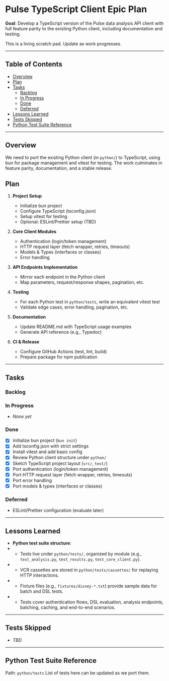 # Pulse TypeScript Client Epic Plan

**Goal**: Develop a TypeScript version of the Pulse data analysis API client
with full feature parity to the existing Python client, including documentation
and testing.

This is a living scratch pad. Update as work progresses.

---

 ## Table of Contents

 - [Overview](#overview)
 - [Plan](#plan)
 - [Tasks](#tasks)
   - [Backlog](#backlog)
   - [In Progress](#in-progress)
   - [Done](#done)
   - [Deferred](#deferred)
 - [Lessons Learned](#lessons-learned)
 - [Tests Skipped](#tests-skipped)
 - [Python Test Suite Reference](#python-test-suite-reference)

 ---

 ## Overview

 We need to port the existing Python client (in `python/`) to TypeScript,
 using bun for package management and vitest for testing. The work
 culminates in feature parity, documentation, and a stable release.

 ## Plan

 1. **Project Setup**  
    - Initialize bun project  
    - Configure TypeScript (tsconfig.json)  
    - Setup vitest for testing  
    - Optional: ESLint/Prettier setup (TBD)

 2. **Core Client Modules**  
    - Authentication (login/token management)  
    - HTTP request layer (fetch wrapper, retries, timeouts)  
    - Models & Types (interfaces or classes)  
    - Error handling

 3. **API Endpoints Implementation**  
    - Mirror each endpoint in the Python client  
    - Map parameters, request/response shapes, pagination, etc.

 4. **Testing**  
    - For each Python test in `python/tests`, write an equivalent vitest test  
    - Validate edge cases, error handling, pagination, etc.

 5. **Documentation**  
    - Update README.md with TypeScript usage examples  
    - Generate API reference (e.g., Typedoc)

 6. **CI & Release**  
    - Configure GitHub Actions (test, lint, build)  
    - Prepare package for npm publication

 ---

 ## Tasks

### Backlog

 ### In Progress

 - _None yet_

### Done

  - [x] Initialize bun project (`bun init`)
  - [x] Add tsconfig.json with strict settings
  - [x] Install vitest and add basic config
  - [x] Review Python client structure under `python/`
  - [x] Sketch TypeScript project layout (`src/`, `test/`)
  - [x] Port authentication (login/token management)
  - [x] Port HTTP request layer (fetch wrapper, retries, timeouts)
  - [x] Port error handling
  - [x] Port models & types (interfaces or classes)

 ### Deferred

 - ESLint/Prettier configuration (evaluate later)

 ---

 ## Lessons Learned

- **Python test suite structure**:
-  - Tests live under `python/tests/`, organized by module (e.g., `test_analysis.py`, `test_results.py`, `test_core_client.py`).
-  - VCR cassettes are stored in `python/tests/cassettes/` for replaying HTTP interactions.
-  - Fixture files (e.g., `fixtures/disney-*.txt`) provide sample data for batch and DSL tests.
-  - Tests cover authentication flows, DSL evaluation, analysis endpoints, batching, caching, and end-to-end scenarios.

 ---

 ## Tests Skipped

 - _TBD_

 ---

 ## Python Test Suite Reference

Path: `python/tests`
 List of tests here can be updated as we port them.